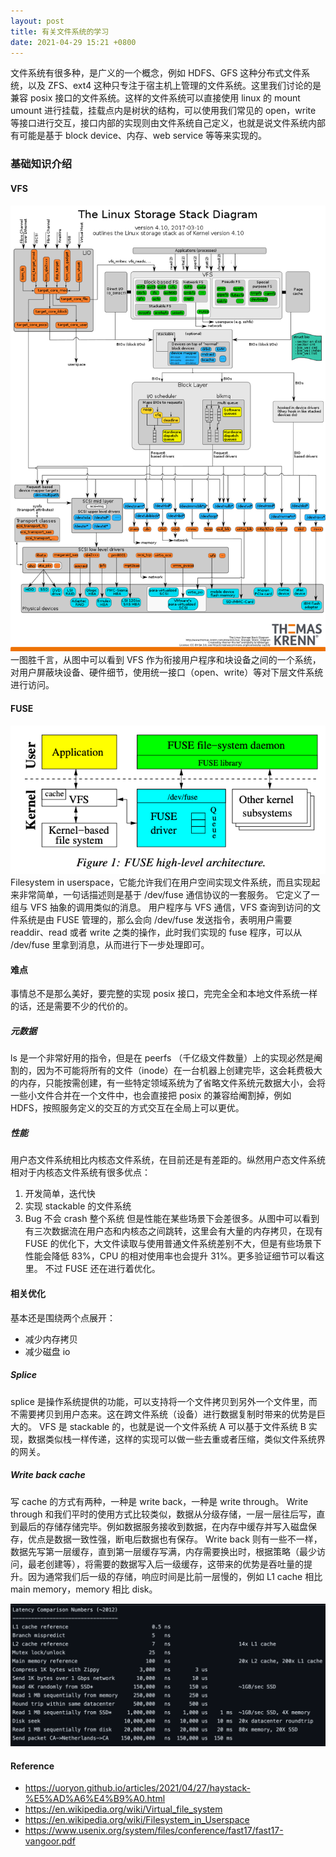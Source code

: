 ```yaml
---
layout: post
title: 有关文件系统的学习
date: 2021-04-29 15:21 +0800
---
```


文件系统有很多种，是广义的一个概念，例如 HDFS、GFS 这种分布式文件系统，以及 ZFS、ext4 这种只专注于宿主机上管理的文件系统。这里我们讨论的是兼容 posix 接口的文件系统。这样的文件系统可以直接使用 linux 的 mount umount 进行挂载，挂载点内是树状的结构，可以使用我们常见的 open，write 等接口进行交互，接口内部的实现则由文件系统自己定义，也就是说文件系统内部有可能是基于 block device、内存、web service 等等来实现的。
<!--more-->
### 基础知识介绍

#### VFS

![The_Linux_Storage_Stack_Diagram.svg](/assets/filesystem/The_Linux_Storage_Stack_Diagram.svg.png)
一图胜千言，从图中可以看到 VFS 作为衔接用户程序和块设备之间的一个系统，对用户屏蔽块设备、硬件细节，使用统一接口（open、write）等对下层文件系统进行访问。

#### FUSE

![fuse](/assets/filesystem/fuse.png)
Filesystem in userspace，它能允许我们在用户空间实现文件系统，而且实现起来非常简单，一句话描述则是基于 /dev/fuse 通信协议的一套服务。 它定义了一组与 VFS 抽象的调用类似的消息。
用户程序与 VFS 通信，VFS 查询到访问的文件系统是由 FUSE 管理的，那么会向 /dev/fuse 发送指令，表明用户需要 readdir、read 或者 write 之类的操作，此时我们实现的 fuse 程序，可以从 /dev/fuse 里拿到消息，从而进行下一步处理即可。

#### 难点
事情总不是那么美好，要完整的实现 posix 接口，完完全全和本地文件系统一样的话，还是需要不少的代价的。

##### 元数据
ls 是一个非常好用的指令，但是在 peerfs （千亿级文件数量）上的实现必然是阉割的，因为不可能将所有的文件（inode）在一台机器上创建完毕，这会耗费极大的内存，只能按需创建，有一些特定领域系统为了省略文件系统元数据大小，会将一些小文件合并在一个文件中，也会直接把 posix 的兼容给阉割掉，例如 HDFS，按照服务定义的交互的方式交互在全局上可以更优。

##### 性能
用户态文件系统相比内核态文件系统，在目前还是有差距的。纵然用户态文件系统相对于内核态文件系统有很多优点：
1. 开发简单，迭代快
2. 实现 stackable 的文件系统
3. Bug 不会 crash 整个系统
但是性能在某些场景下会差很多。从图中可以看到有三次数据流在用户态和内核态之间跳转，这里会有大量的内存拷贝，在现有 FUSE 的优化下，大文件读取与使用普通文件系统差别不大，但是有些场景下性能会降低 83%，CPU 的相对使用率也会提升 31%。更多验证细节可以看这里。
不过 FUSE 还在进行着优化。

#### 相关优化
基本还是围绕两个点展开：
- 减少内存拷贝
- 减少磁盘 io

##### Splice
splice 是操作系统提供的功能，可以支持将一个文件拷贝到另外一个文件里，而不需要拷贝到用户态来。这在跨文件系统（设备）进行数据复制时带来的优势是巨大的。
VFS 是 stackable 的，也就是说一个文件系统 A 可以基于文件系统 B 实现，数据类似栈一样传递，这样的实现可以做一些去重或者压缩，类似文件系统界的网关。

##### Write back cache
写 cache 的方式有两种，一种是 write back，一种是 write through。
Write through 和我们平时的使用方式比较类似，数据从分级存储，一层一层往后写，直到最后的存储存储完毕。例如数据服务接收到数据，在内存中缓存并写入磁盘保存，优点是数据一致性强，断电后数据也有保存。
Write back 则有一些不一样，数据先写第一层缓存，直到第一层缓存写满，内存需要换出时，根据策略（最少访问，最老创建等），将需要的数据写入后一级缓存，这带来的优势是吞吐量的提升。因为通常我们后一级的存储，响应时间是比前一层慢的，例如 L1 cache 相比 main memory，memory 相比 disk。

![latency](/assets/filesystem/latency.png)

#### Reference
- https://uoryon.github.io/articles/2021/04/27/haystack-%E5%AD%A6%E4%B9%A0.html
- https://en.wikipedia.org/wiki/Virtual_file_system
- https://en.wikipedia.org/wiki/Filesystem_in_Userspace
- https://www.usenix.org/system/files/conference/fast17/fast17-vangoor.pdf
